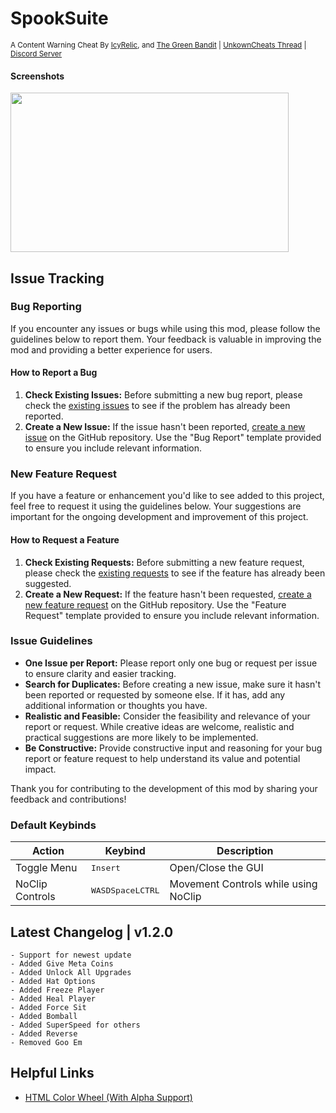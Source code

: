 # SpookSuite
<sup>A Content Warning Cheat By [IcyRelic](https://github.com/icyrelic), and [The Green Bandit](https://www.unknowncheats.me/forum/members/4713314.html) | [UnkownCheats Thread](https://www.unknowncheats.me/forum/other-games/631549-spooksuite-content-warning-cheat.html) | [Discord Server](https://discord.gg/D6wuXEnfhP)</sup>

#### Screenshots
<p>
  <img src="https://i.imgur.com/Gp3H5DI.png" width="445" height="255" />
</p>


## Issue Tracking

### Bug Reporting

If you encounter any issues or bugs while using this mod, please follow the guidelines below to report them. Your feedback is valuable in improving the mod and providing a better experience for users.

#### How to Report a Bug

1. **Check Existing Issues:** Before submitting a new bug report, please check the [existing issues](https://github.com/IcyRelic/SpookSuite/labels/bug) to see if the problem has already been reported.
2. **Create a New Issue:** If the issue hasn't been reported, [create a new issue](https://github.com/IcyRelic/SpookSuite/issues/new?assignees=IcyRelic&labels=bug&projects=&template=bug_report.md&title=%5BBUG%5D) on the GitHub repository. Use the "Bug Report" template provided to ensure you include relevant information.

### New Feature Request

If you have a feature or enhancement you'd like to see added to this project, feel free to request it using the guidelines below. Your suggestions are important for the ongoing development and improvement of this project.

#### How to Request a Feature

1. **Check Existing Requests:** Before submitting a new feature request, please check the [existing requests](https://github.com/IcyRelic/SpookSuite/labels/enhancement) to see if the feature has already been suggested.
2. **Create a New Request:** If the feature hasn't been requested, [create a new feature request](https://github.com/IcyRelic/SpookSuite/issues/new?assignees=IcyRelic&labels=enhancement&projects=&template=feature_request.md&title=%5BFeature%5D) on the GitHub repository. Use the "Feature Request" template provided to ensure you include relevant information.

### Issue Guidelines
- **One Issue per Report:** Please report only one bug or request per issue to ensure clarity and easier tracking.
- **Search for Duplicates:** Before creating a new issue, make sure it hasn't been reported or requested by someone else. If it has, add any additional information or thoughts you have.
- **Realistic and Feasible:** Consider the feasibility and relevance of your report or request. While creative ideas are welcome, realistic and practical suggestions are more likely to be implemented.
- **Be Constructive:** Provide constructive input and reasoning for your bug report or feature request to help understand its value and potential impact.

Thank you for contributing to the development of this mod by sharing your feedback and contributions!


### Default Keybinds

| Action       | Keybind       | Description   |
| ------------ | ------------- | ------------- |
| Toggle Menu  | <kbd>Insert</kbd> | Open/Close the GUI |
| NoClip Controls  | <kbd>W</kbd><kbd>A</kbd><kbd>S</kbd><kbd>D</kbd><kbd>Space</kbd><kbd>LCTRL</kbd> | Movement Controls while using NoClip |

## Latest Changelog | v1.2.0
```
- Support for newest update
- Added Give Meta Coins
- Added Unlock All Upgrades
- Added Hat Options
- Added Freeze Player
- Added Heal Player
- Added Force Sit
- Added Bomball
- Added SuperSpeed for others
- Added Reverse
- Removed Goo Em
```

## Helpful Links
  - [HTML Color Wheel (With Alpha Support)](https://rgbacolorpicker.com/color-wheel-picker)


